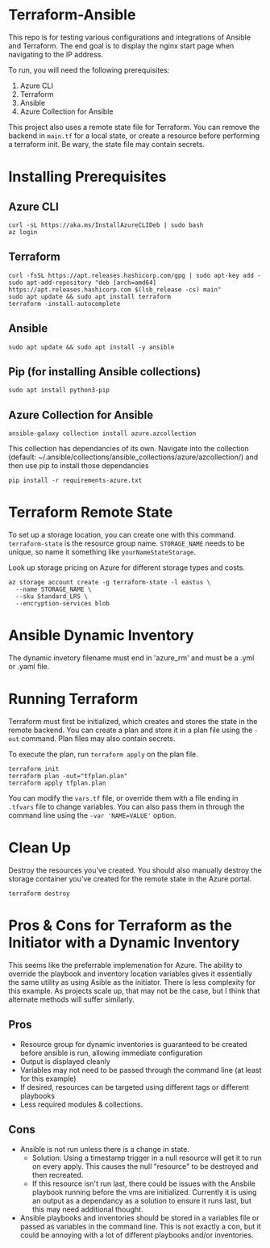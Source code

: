 # Terraform-Ansible
This repo is for testing various configurations and integrations of Ansible and Terraform. The end goal is to display the nginx start page when navigating to the IP address.

To run, you will need the following prerequisites:

1. Azure CLI
2. Terraform
3. Ansible
4. Azure Collection for Ansible

This project also uses a remote state file for Terraform. You can remove the backend in `main.tf` for a local state, or create a resource before performing a terraform init. Be wary, the state file may contain secrets. 

# Installing Prerequisites

## Azure CLI
```
curl -sL https://aka.ms/InstallAzureCLIDeb | sudo bash
az login
```

## Terraform
```
curl -fsSL https://apt.releases.hashicorp.com/gpg | sudo apt-key add -
sudo apt-add-repository "deb [arch=amd64] https://apt.releases.hashicorp.com $(lsb_release -cs) main"
sudo apt update && sudo apt install terraform
terraform -install-autocomplete
```

## Ansible
```
sudo apt update && sudo apt install -y ansible
```
## Pip (for installing Ansible collections)
```
sudo apt install python3-pip
```

## Azure Collection for Ansible
```
ansible-galaxy collection install azure.azcollection
```
This collection has dependancies of its own. Navigate into the collection (default: ~/.ansible/collections/ansible_collections/azure/azcollection/) and then use pip to install those dependancies
```
pip install -r requirements-azure.txt
```

# Terraform Remote State

To set up a storage location, you can create one with this command. `terraform-state` is the resource group name. `STORAGE_NAME` needs to be unique, so name it something like `yourNameStateStorage`. 

Look up storage pricing on Azure for different storage types and costs.
```
az storage account create -g terraform-state -l eastus \
  --name STORAGE_NAME \
  --sku Standard_LRS \
  --encryption-services blob
```

# Ansible Dynamic Inventory
The dynamic invetory filename must end in 'azure_rm' and must be a .yml or .yaml file. 

# Running Terraform
Terraform must first be initialized, which creates and stores the state in the remote backend. You can create a plan and store it in a plan file using the `-out` command. Plan files may also contain secrets. 

To execute the plan, run `terraform apply` on the plan file.
```
terraform init
terraform plan -out="tfplan.plan"
terraform apply tfplan.plan
```
You can modify the `vars.tf` file, or override them with a file ending in `.tfvars` file to change variables. You can also pass them in through the command line using the `-var 'NAME=VALUE'` option.

# Clean Up
Destroy the resources you've created. You should also manually destroy the storage container you've created for the remote state in the Azure portal.
```
terraform destroy
```

# Pros & Cons for Terraform as the Initiator with a Dynamic Inventory
This seems like the preferrable implemenation for Azure. The ability to override the playbook and inventory location variables gives it essentially the same utility as using Asible as the initiator. There is less complexity for this example. As projects scale up, that may not be the case, but I think that alternate methods will suffer similarly.

## Pros
- Resource group for dynamic inventories is guaranteed to be created before ansible is run, allowing immediate configuration
- Output is displayed cleanly
- Variables may not need to be passed through the command line (at least for this example)
- If desired, resources can be targeted using different tags or different playbooks
- Less required modules & collections.

## Cons
-  Ansible is not run unless there is a change in state.
    - Solution: Using a timestamp trigger in a null resource will get it to run on every apply. This causes the null "resource" to be destroyed and then recreated. 
    - If this resource isn't run last, there could be issues with the Ansbile playbook running before the vms are initialized. Currently it is using an output as a dependancy as a solution to ensure it runs last, but this may need additional thought.
- Ansible playbooks and inventories should be stored in a variables file or passed as variables in the command line. This is not exactly a con, but it could be annoying with a lot of different playbooks and/or inventories. 